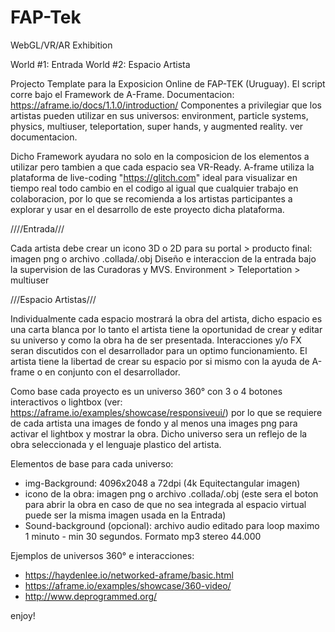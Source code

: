 # FAP-Tek
WebGL/VR/AR Exhibition


World #1: Entrada 
World #2: Espacio Artista 

Projecto Template para la Exposicion Online de FAP-TEK (Uruguay).
El script corre bajo el Framework de A-Frame. Documentacion: https://aframe.io/docs/1.1.0/introduction/ 
Componentes a privilegiar que los artistas pueden utilizar en sus universos: environment, particle systems, physics, multiuser, teleportation, super hands, y augmented reality. ver documentacion. 

Dicho Framework ayudara no solo en la composicion de los elementos a utilizar pero tambien a que cada espacio sea VR-Ready. A-frame utiliza la plataforma de live-coding "https://glitch.com" ideal para visualizar en tiempo real todo cambio en el codigo al igual que cualquier trabajo en colaboracion, por lo que se recomienda a los artistas participantes a explorar y usar en el desarrollo de este proyecto dicha plataforma.

////Entrada///

Cada artista debe crear un icono 3D o 2D para su portal > producto final: imagen png o archivo .collada/.obj
Diseño e interaccion de la entrada bajo la supervision de las Curadoras y MVS.
Environment > Teleportation > multiuser

///Espacio Artistas///

Individualmente cada espacio mostrará la obra del artista, dicho espacio es una carta blanca por lo tanto el artista tiene la oportunidad de crear y editar su universo y como la obra ha de ser presentada. Interacciones y/o FX seran discutidos con el desarrollador para un optimo funcionamiento. El artista tiene la libertad de crear su espacio por si mismo con la ayuda de A-frame o en conjunto con el desarrollador.

Como base cada proyecto es un universo 360° con 3 o 4 botones interactivos o lightbox (ver: https://aframe.io/examples/showcase/responsiveui/) por lo que se requiere de cada artista una images de fondo y al menos una images png para activar el lightbox y mostrar la obra. Dicho universo sera un reflejo de la obra seleccionada y el lenguaje plastico del artista.

Elementos de base para cada universo:

* img-Background: 4096x2048 a 72dpi (4k Equitectangular imagen)
* icono de la obra: imagen png o archivo .collada/.obj (este sera el boton para abrir la obra en caso de que no sea integrada al espacio virtual puede ser la misma imagen usada en la Entrada)
* Sound-background (opcional): archivo audio editado para loop maximo 1 minuto - min 30 segundos. Formato mp3 stereo 44.000

Ejemplos de universos 360° e interacciones:
* https://haydenlee.io/networked-aframe/basic.html
* https://aframe.io/examples/showcase/360-video/
* http://www.deprogrammed.org/

enjoy!



